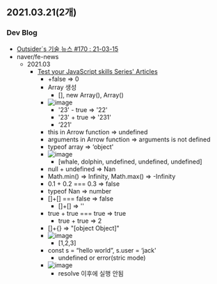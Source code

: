 
## 2021.03.21(2개)
### Dev Blog
* [Outsider`s 기술 뉴스 #170 : 21-03-15](https://blog.outsider.ne.kr/1536)
* naver/fe-news
   * 2021.03
      * [Test your JavaScript skills Series' Articles](https://dev.to/coderslang/series/11099)
        * +false => 0
        * Array 생성
            * [], new Array(), Array()
        * ![image](https://user-images.githubusercontent.com/20143765/111894613-89919100-8a4f-11eb-9b9c-afc70f9f13a1.png)
           * '23' - true => '22'
           * '23' + true => '231'
           * ‘221'  
        * this in Arrow function  => undefined
        * arguments in Arrow function => arguments is not defined
        * typeof array => ‘object'
        * ![image](https://user-images.githubusercontent.com/20143765/111894578-4505f580-8a4f-11eb-9c69-da2f435ddd39.png)
            * [whale, dolphin, undefined, undefined, undefined]
        * null + undefined => Nan
        * Math.min() => Infinity, Math.max() => -Infinity
        * 0.1 + 0.2 === 0.3 => false
        * typeof Nan => number
        * []+[] === false => false
            * []+[] => ''
        * true + true === true => true
            * true + true => 2
        * []+{} => "[object Object]"
        * ![image](https://user-images.githubusercontent.com/20143765/111894589-4e8f5d80-8a4f-11eb-830e-3a9323358b5a.png)
            * [1,2,3]
        * const s = “hello world”, s.user = ‘jack'
            * undefined or error(stric mode)
        * ![image](https://user-images.githubusercontent.com/20143765/111894592-53541180-8a4f-11eb-8498-7f12dc932574.png)
            * resolve 이후에 실행 안됨  
